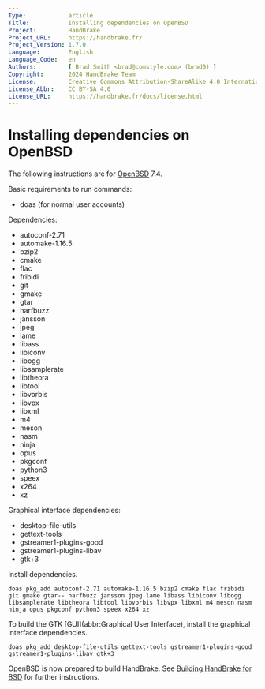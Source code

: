 ```yaml
---
Type:            article
Title:           Installing dependencies on OpenBSD
Project:         HandBrake
Project_URL:     https://handbrake.fr/
Project_Version: 1.7.0
Language:        English
Language_Code:   en
Authors:         [ Brad Smith <brad@comstyle.com> (brad0) ]
Copyright:       2024 HandBrake Team
License:         Creative Commons Attribution-ShareAlike 4.0 International
License_Abbr:    CC BY-SA 4.0
License_URL:     https://handbrake.fr/docs/license.html
---
```


Installing dependencies on OpenBSD
==================================

The following instructions are for [OpenBSD](https://www.openbsd.org/) 7.4.

Basic requirements to run commands:

- doas (for normal user accounts)

Dependencies:

- autoconf-2.71
- automake-1.16.5
- bzip2
- cmake
- flac
- fribidi
- git
- gmake
- gtar
- harfbuzz
- jansson
- jpeg
- lame
- libass
- libiconv
- libogg
- libsamplerate
- libtheora
- libtool
- libvorbis
- libvpx
- libxml
- m4
- meson
- nasm
- ninja
- opus
- pkgconf
- python3
- speex
- x264
- xz

Graphical interface dependencies:

- desktop-file-utils
- gettext-tools
- gstreamer1-plugins-good
- gstreamer1-plugins-libav
- gtk+3

Install dependencies.

    doas pkg_add autoconf-2.71 automake-1.16.5 bzip2 cmake flac fribidi git gmake gtar-- harfbuzz jansson jpeg lame libass libiconv libogg libsamplerate libtheora libtool libvorbis libvpx libxml m4 meson nasm ninja opus pkgconf python3 speex x264 xz

To build the GTK [GUI](abbr:Graphical User Interface), install the graphical interface dependencies.

    doas pkg_add desktop-file-utils gettext-tools gstreamer1-plugins-good gstreamer1-plugins-libav gtk+3

OpenBSD is now prepared to build HandBrake. See [Building HandBrake for BSD](build-bsd.html) for further instructions.
